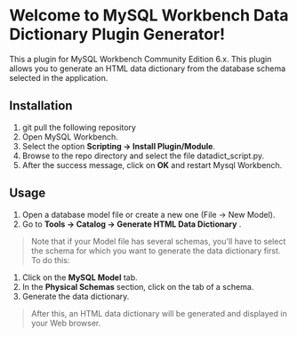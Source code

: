 # Welcome to MySQL Workbench Data Dictionary Plugin Generator!

This a plugin for MySQL Workbench Community Edition 6.x. This plugin allows you to generate an HTML data dictionary from the database schema selected in the application.

## Installation 

1. git pull the following repository
2. Open MySQL Workbench.
3. Select the option **Scripting → Install Plugin/Module**.
4. Browse to the repo directory and select the file datadict_script.py.
5. After the success message, click on **OK** and restart Mysql Workbench.

## Usage

1.  Open a database model file or create a new one (File → New Model).
2.  Go to  **Tools → Catalog → Generate HTML Data Dictionary** .

> Note that if your Model file has several schemas, you'll have to
> select the schema for which you want to generate the data dictionary
> first. To do this:

1.  Click on the  **MySQL Model**  tab.
2.  In the  **Physical Schemas**  section, click on the tab of a schema.
3.  Generate the data dictionary.

> After this, an HTML data dictionary will be generated and displayed in
> your Web browser.
